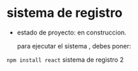 <h1>sistema de registro</h1>

- estado de proyecto: en construccion.

  para ejecutar el sistema , debes poner:

```npm install react```
 sistema de registro 2
